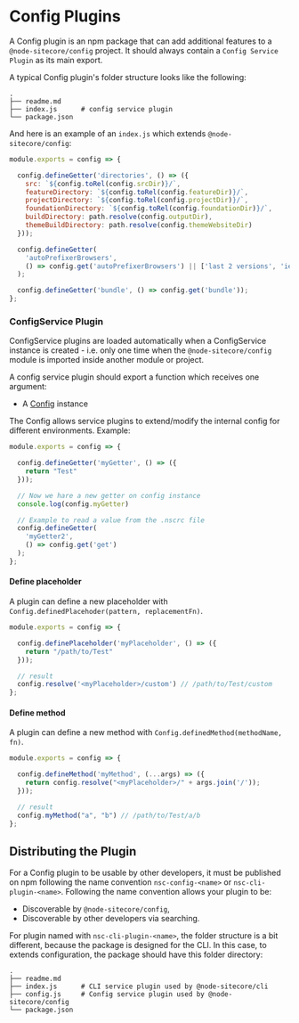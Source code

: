 # Config Plugins <Badge text="3.0.0+" />

A Config plugin is an npm package that can add additional features to a `@node-sitecore/config` project. It should always contain a `Config Service Plugin` as its main export.

A typical Config plugin's folder structure looks like the following:

```
.
├── readme.md
├── index.js      # config service plugin
└── package.json
```

And here is an example of an `index.js` which extends `@node-sitecore/config`:

```javascript
module.exports = config => {

  config.defineGetter('directories', () => ({
    src: `${config.toRel(config.srcDir)}/`,
    featureDirectory: `${config.toRel(config.featureDir)}/`,
    projectDirectory: `${config.toRel(config.projectDir)}/`,
    foundationDirectory: `${config.toRel(config.foundationDir)}/`,
    buildDirectory: path.resolve(config.outputDir),
    themeBuildDirectory: path.resolve(config.themeWebsiteDir)
  }));

  config.defineGetter(
    'autoPrefixerBrowsers',
    () => config.get('autoPrefixerBrowsers') || ['last 2 versions', 'ie >= 10', 'Safari >= 9', 'iOS >= 8']
  );

  config.defineGetter('bundle', () => config.get('bundle'));
};
```

###  ConfigService Plugin

ConfigService plugins are loaded automatically when a ConfigService instance is created - i.e. only one time when the `@node-sitecore/config` module is imported inside another module or project.

A config service plugin should export a function which receives one argument:

- A [Config](https://github.com/NodeSitecore/sitecore-cli/blob/master/packages/config/src/config.js) instance

The Config allows service plugins to extend/modify the internal config for different environments. Example:

```javascript
module.exports = config => {

  config.defineGetter('myGetter', () => ({
    return "Test"
  }));

  // Now we hare a new getter on config instance
  console.log(config.myGetter)

  // Example to read a value from the .nscrc file
  config.defineGetter(
    'myGetter2',
    () => config.get('get')
  );
};
```

#### Define placeholder

A plugin can define a new placeholder with `Config.definedPlacehoder(pattern, replacementFn)`.

```javascript
module.exports = config => {

  config.definePlaceholder('myPlaceholder', () => ({
    return "/path/to/Test"
  }));

  // result
  config.resolve('<myPlaceholder>/custom') // /path/to/Test/custom
};
```

#### Define method

A plugin can define a new method with `Config.definedMethod(methodName, fn)`.

```js
module.exports = config => {

  config.defineMethod('myMethod', (...args) => ({
    return config.resolve("<myPlaceholder>/" + args.join('/'));
  }));

  // result
  config.myMethod("a", "b") // /path/to/Test/a/b
};
```

## Distributing the Plugin

For a Config plugin to be usable by other developers, it must be published
on npm following the name convention `nsc-config-<name>` or `nsc-cli-plugin-<name>`.
Following the name convention allows your plugin to be:

- Discoverable by `@node-sitecore/config`,
- Discoverable by other developers via searching.

For plugin named with `nsc-cli-plugin-<name>`, the folder structure is a bit different, because the package is
designed for the CLI. In this case, to extends configuration, the package should have this folder directory:

```
.
├── readme.md
├── index.js      # CLI service plugin used by @node-sitecore/cli
├── config.js     # Config service plugin used by @node-sitecore/config
└── package.json
```

